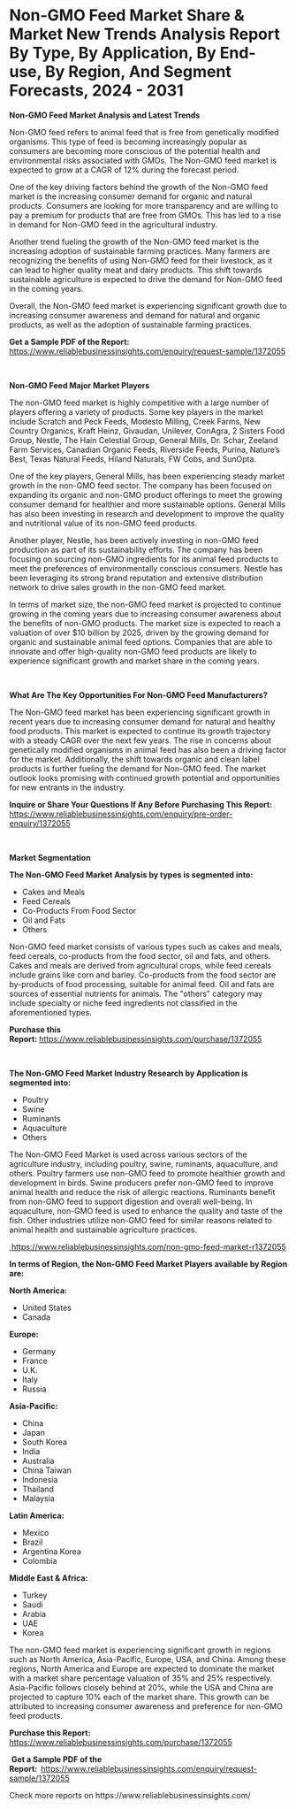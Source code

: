 <p><h1>Non-GMO Feed Market Share & Market New Trends Analysis Report By Type, By Application, By End-use, By Region, And Segment Forecasts, 2024 - 2031</h1></p><p><strong>Non-GMO Feed Market Analysis and Latest Trends</strong></p>
<p><p>Non-GMO feed refers to animal feed that is free from genetically modified organisms. This type of feed is becoming increasingly popular as consumers are becoming more conscious of the potential health and environmental risks associated with GMOs. The Non-GMO feed market is expected to grow at a CAGR of 12% during the forecast period.</p><p>One of the key driving factors behind the growth of the Non-GMO feed market is the increasing consumer demand for organic and natural products. Consumers are looking for more transparency and are willing to pay a premium for products that are free from GMOs. This has led to a rise in demand for Non-GMO feed in the agricultural industry.</p><p>Another trend fueling the growth of the Non-GMO feed market is the increasing adoption of sustainable farming practices. Many farmers are recognizing the benefits of using Non-GMO feed for their livestock, as it can lead to higher quality meat and dairy products. This shift towards sustainable agriculture is expected to drive the demand for Non-GMO feed in the coming years.</p><p>Overall, the Non-GMO feed market is experiencing significant growth due to increasing consumer awareness and demand for natural and organic products, as well as the adoption of sustainable farming practices.</p></p>
<p><strong>Get a Sample PDF of the Report:&nbsp;</strong> <a href="https://www.reliablebusinessinsights.com/enquiry/request-sample/1372055">https://www.reliablebusinessinsights.com/enquiry/request-sample/1372055</a></p>
<p>&nbsp;</p>
<p><strong>Non-GMO Feed Major Market Players</strong></p>
<p><p>The non-GMO feed market is highly competitive with a large number of players offering a variety of products. Some key players in the market include Scratch and Peck Feeds, Modesto Milling, Creek Farms, New Country Organics, Kraft Heinz, Givaudan, Unilever, ConAgra, 2 Sisters Food Group, Nestle, The Hain Celestial Group, General Mills, Dr. Schar, Zeeland Farm Services, Canadian Organic Feeds, Riverside Feeds, Purina, Nature’s Best, Texas Natural Feeds, Hiland Naturals, FW Cobs, and SunOpta.</p><p>One of the key players, General Mills, has been experiencing steady market growth in the non-GMO feed sector. The company has been focused on expanding its organic and non-GMO product offerings to meet the growing consumer demand for healthier and more sustainable options. General Mills has also been investing in research and development to improve the quality and nutritional value of its non-GMO feed products.</p><p>Another player, Nestle, has been actively investing in non-GMO feed production as part of its sustainability efforts. The company has been focusing on sourcing non-GMO ingredients for its animal feed products to meet the preferences of environmentally conscious consumers. Nestle has been leveraging its strong brand reputation and extensive distribution network to drive sales growth in the non-GMO feed market.</p><p>In terms of market size, the non-GMO feed market is projected to continue growing in the coming years due to increasing consumer awareness about the benefits of non-GMO products. The market size is expected to reach a valuation of over $10 billion by 2025, driven by the growing demand for organic and sustainable animal feed options. Companies that are able to innovate and offer high-quality non-GMO feed products are likely to experience significant growth and market share in the coming years.</p></p>
<p>&nbsp;</p>
<p><strong>What Are The Key Opportunities For Non-GMO Feed Manufacturers?</strong></p>
<p><p>The Non-GMO feed market has been experiencing significant growth in recent years due to increasing consumer demand for natural and healthy food products. This market is expected to continue its growth trajectory with a steady CAGR over the next few years. The rise in concerns about genetically modified organisms in animal feed has also been a driving factor for the market. Additionally, the shift towards organic and clean label products is further fueling the demand for Non-GMO feed. The market outlook looks promising with continued growth potential and opportunities for new entrants in the industry.</p></p>
<p><strong>Inquire or Share Your Questions If Any Before Purchasing This Report:</strong> <a href="https://www.reliablebusinessinsights.com/enquiry/pre-order-enquiry/1372055">https://www.reliablebusinessinsights.com/enquiry/pre-order-enquiry/1372055</a></p>
<p>&nbsp;</p>
<p><strong>Market Segmentation</strong></p>
<p><strong>The Non-GMO Feed Market Analysis by types is segmented into:</strong></p>
<p><ul><li>Cakes and Meals</li><li>Feed Cereals</li><li>Co-Products From Food Sector</li><li>Oil and Fats</li><li>Others</li></ul></p>
<p><p>Non-GMO feed market consists of various types such as cakes and meals, feed cereals, co-products from the food sector, oil and fats, and others. Cakes and meals are derived from agricultural crops, while feed cereals include grains like corn and barley. Co-products from the food sector are by-products of food processing, suitable for animal feed. Oil and fats are sources of essential nutrients for animals. The "others" category may include specialty or niche feed ingredients not classified in the aforementioned types.</p></p>
<p><strong>Purchase this Report:&nbsp;</strong><a href="https://www.reliablebusinessinsights.com/purchase/1372055">https://www.reliablebusinessinsights.com/purchase/1372055</a></p>
<p>&nbsp;</p>
<p><strong>The Non-GMO Feed Market Industry Research by Application is segmented into:</strong></p>
<p><ul><li>Poultry</li><li>Swine</li><li>Ruminants</li><li>Aquaculture</li><li>Others</li></ul></p>
<p><p>The Non-GMO Feed Market is used across various sectors of the agriculture industry, including poultry, swine, ruminants, aquaculture, and others. Poultry farmers use non-GMO feed to promote healthier growth and development in birds. Swine producers prefer non-GMO feed to improve animal health and reduce the risk of allergic reactions. Ruminants benefit from non-GMO feed to support digestion and overall well-being. In aquaculture, non-GMO feed is used to enhance the quality and taste of the fish. Other industries utilize non-GMO feed for similar reasons related to animal health and sustainable agriculture practices.</p></p>
<p><a href="https://www.reliablebusinessinsights.com/non-gmo-feed-market-r1372055">&nbsp;https://www.reliablebusinessinsights.com/non-gmo-feed-market-r1372055</a></p>
<p><strong>In terms of Region, the Non-GMO Feed Market Players available by Region are:</strong></p>
<p>
    <p> <strong> North America: </strong>
        <ul>
            <li>United States</li>
            <li>Canada</li>
        </ul>
        </p> 
    <p> <strong> Europe: </strong>
        <ul>
            <li>Germany</li>
            <li>France</li>
            <li>U.K.</li>
            <li>Italy</li>
            <li>Russia</li>
        </ul>
        </p> 
    <p> <strong> Asia-Pacific: </strong>
        <ul>
            <li>China</li>
            <li>Japan</li>
            <li>South Korea</li>
            <li>India</li>
            <li>Australia</li>
            <li>China Taiwan</li>
            <li>Indonesia</li>
            <li>Thailand</li>
            <li>Malaysia</li>
        </ul>
        </p> 
    <p> <strong> Latin America: </strong>
        <ul>
            <li>Mexico</li>
            <li>Brazil</li>
            <li>Argentina Korea</li>
            <li>Colombia</li>
        </ul>
        </p> 
    <p> <strong> Middle East & Africa: </strong>
        <ul>
            <li>Turkey</li>
            <li>Saudi</li>
            <li>Arabia</li>
            <li>UAE</li>
            <li>Korea</li>
        </ul>
    </p>
    </p>
<p><p>The non-GMO feed market is experiencing significant growth in regions such as North America, Asia-Pacific, Europe, USA, and China. Among these regions, North America and Europe are expected to dominate the market with a market share percentage valuation of 35% and 25% respectively. Asia-Pacific follows closely behind at 20%, while the USA and China are projected to capture 10% each of the market share. This growth can be attributed to increasing consumer awareness and preference for non-GMO feed products.</p></p>
<p><strong>Purchase this Report: </strong><a href="https://www.reliablebusinessinsights.com/purchase/1372055">https://www.reliablebusinessinsights.com/purchase/1372055</a></p>
<p>&nbsp;<strong>Get a Sample PDF of the Report:&nbsp;&nbsp;</strong><a href="https://www.reliablebusinessinsights.com/enquiry/request-sample/1372055">https://www.reliablebusinessinsights.com/enquiry/request-sample/1372055</a></p>
<p><strong></strong></p>
<p>Check more reports on https://www.reliablebusinessinsights.com/</p>